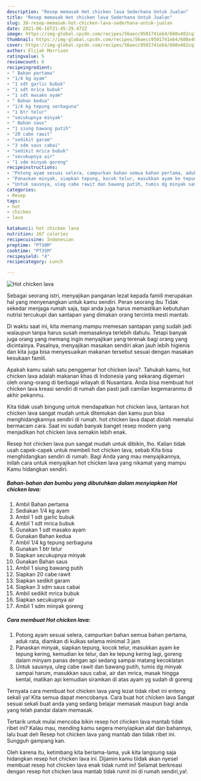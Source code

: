 ```yaml
---
description: "Resep memasak Hot chicken lava Sederhana Untuk Jualan"
title: "Resep memasak Hot chicken lava Sederhana Untuk Jualan"
slug: 38-resep-memasak-hot-chicken-lava-sederhana-untuk-jualan
date: 2021-06-16T21:45:29.472Z
image: https://img-global.cpcdn.com/recipes/56aecc9501741eb4/680x482cq70/hot-chicken-lava-foto-resep-utama.jpg
thumbnail: https://img-global.cpcdn.com/recipes/56aecc9501741eb4/680x482cq70/hot-chicken-lava-foto-resep-utama.jpg
cover: https://img-global.cpcdn.com/recipes/56aecc9501741eb4/680x482cq70/hot-chicken-lava-foto-resep-utama.jpg
author: Elijah Morrison
ratingvalue: 5
reviewcount: 6
recipeingredient:
- " Bahan pertama"
- "1/4 kg ayam"
- "1 sdt garlic bubuk"
- "1 sdt mrica bubuk"
- "1 sdt masako ayam"
- " Bahan kedua"
- "1/4 kg tepung serbaguna"
- "1 btr telur"
- "secukupnya minyak"
- " Bahan saus"
- "1 siung bawang putih"
- "20 cabe rawit"
- "sedikit garam"
- "3 sdm saus cabai"
- "sedikit mrica bubuk"
- "secukupnya air"
- "1 sdm minyak goreng"
recipeinstructions:
- "Potong ayam sesuai selera, campurkan bahan semua bahan pertama, aduk rata, diamkan di kulkas selama minimal 3 jam"
- "Panaskan minyak, siapkan tepung, kocok telur, masukkan ayam ke tepung kering, kemudian ke telur, dan ke tepung kering lagi, goreng dalam minyam panas dengan api sedang sampai matang kecoklatan"
- "Untuk sausnya, uleg cabe rawit dan bawang putih, tumis dg minyak sampai harum, masukkan saus cabai, air dan mrica, masak hingga kental, matikan api kemudian siramkan di atas ayam yg sudah di goreng"
categories:
- Resep
tags:
- hot
- chicken
- lava

katakunci: hot chicken lava 
nutrition: 167 calories
recipecuisine: Indonesian
preptime: "PT30M"
cooktime: "PT35M"
recipeyield: "4"
recipecategory: Lunch

---
```



![Hot chicken lava](https://img-global.cpcdn.com/recipes/56aecc9501741eb4/680x482cq70/hot-chicken-lava-foto-resep-utama.jpg)

Sebagai seorang istri, menyajikan panganan lezat kepada famili merupakan hal yang menyenangkan untuk kamu sendiri. Peran seorang ibu Tidak sekedar menjaga rumah saja, tapi anda juga harus memastikan kebutuhan nutrisi tercukupi dan santapan yang dimakan orang tercinta mesti mantab.

Di waktu  saat ini, kita memang mampu memesan santapan yang sudah jadi walaupun tanpa harus susah memasaknya terlebih dahulu. Tetapi banyak juga orang yang memang ingin menyajikan yang terenak bagi orang yang dicintainya. Pasalnya, menyajikan masakan sendiri akan jauh lebih higienis dan kita juga bisa menyesuaikan makanan tersebut sesuai dengan masakan kesukaan famili. 



Apakah kamu salah satu penggemar hot chicken lava?. Tahukah kamu, hot chicken lava adalah makanan khas di Indonesia yang sekarang digemari oleh orang-orang di berbagai wilayah di Nusantara. Anda bisa membuat hot chicken lava kreasi sendiri di rumah dan pasti jadi camilan kegemaranmu di akhir pekanmu.

Kita tidak usah bingung untuk mendapatkan hot chicken lava, lantaran hot chicken lava sangat mudah untuk ditemukan dan kamu pun bisa menghidangkannya sendiri di rumah. hot chicken lava dapat diolah memalui bermacam cara. Saat ini sudah banyak banget resep modern yang menjadikan hot chicken lava semakin lebih enak.

Resep hot chicken lava pun sangat mudah untuk dibikin, lho. Kalian tidak usah capek-capek untuk membeli hot chicken lava, sebab Kita bisa menghidangkan sendiri di rumah. Bagi Anda yang mau menyajikannya, inilah cara untuk menyajikan hot chicken lava yang nikamat yang mampu Kamu hidangkan sendiri.

<!--inarticleads1-->

##### Bahan-bahan dan bumbu yang dibutuhkan dalam menyiapkan Hot chicken lava:

1. Ambil  Bahan pertama
1. Sediakan 1/4 kg ayam
1. Ambil 1 sdt garlic bubuk
1. Ambil 1 sdt mrica bubuk
1. Gunakan 1 sdt masako ayam
1. Gunakan  Bahan kedua
1. Ambil 1/4 kg tepung serbaguna
1. Gunakan 1 btr telur
1. Siapkan secukupnya minyak
1. Gunakan  Bahan saus
1. Ambil 1 siung bawang putih
1. Siapkan 20 cabe rawit
1. Siapkan sedikit garam
1. Siapkan 3 sdm saus cabai
1. Ambil sedikit mrica bubuk
1. Siapkan secukupnya air
1. Ambil 1 sdm minyak goreng




<!--inarticleads2-->

##### Cara membuat Hot chicken lava:

1. Potong ayam sesuai selera, campurkan bahan semua bahan pertama, aduk rata, diamkan di kulkas selama minimal 3 jam
1. Panaskan minyak, siapkan tepung, kocok telur, masukkan ayam ke tepung kering, kemudian ke telur, dan ke tepung kering lagi, goreng dalam minyam panas dengan api sedang sampai matang kecoklatan
1. Untuk sausnya, uleg cabe rawit dan bawang putih, tumis dg minyak sampai harum, masukkan saus cabai, air dan mrica, masak hingga kental, matikan api kemudian siramkan di atas ayam yg sudah di goreng




Ternyata cara membuat hot chicken lava yang lezat tidak ribet ini enteng sekali ya! Kita semua dapat mencobanya. Cara buat hot chicken lava Sangat sesuai sekali buat anda yang sedang belajar memasak maupun bagi anda yang telah pandai dalam memasak.

Tertarik untuk mulai mencoba bikin resep hot chicken lava mantab tidak ribet ini? Kalau mau, mending kamu segera menyiapkan alat dan bahannya, lalu buat deh Resep hot chicken lava yang mantab dan tidak ribet ini. Sungguh gampang kan. 

Oleh karena itu, ketimbang kita berlama-lama, yuk kita langsung saja hidangkan resep hot chicken lava ini. Dijamin kamu tiidak akan nyesel membuat resep hot chicken lava enak tidak rumit ini! Selamat berkreasi dengan resep hot chicken lava mantab tidak rumit ini di rumah sendiri,ya!.

